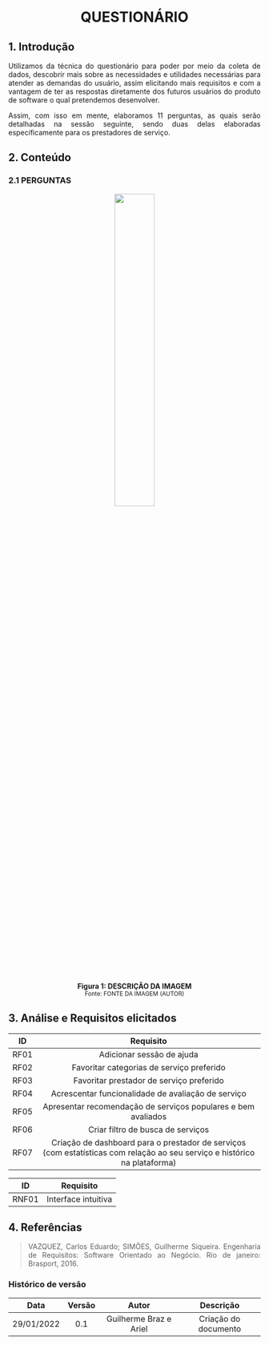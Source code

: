 # <center> QUESTIONÁRIO

<div align="justify">

## 1. Introdução
Utilizamos da técnica do questionário para poder por meio da coleta de dados, descobrir mais sobre as necessidades e utilidades necessárias para atender as demandas do usuário, assim elicitando mais requisitos e com a vantagem de ter as respostas diretamente dos futuros usuários do produto de software o qual pretendemos desenvolver.

Assim, com isso em mente, elaboramos 11 perguntas, as quais serão detalhadas na sessão seguinte, sendo duas delas elaboradas especificamente para os prestadores de serviço.

## 2. Conteúdo


### 2.1 PERGUNTAS

<p align='center'>
    <img src='assets/images/logo.png' width=40% height=auto>
    <figcaption align='center'>
        <b>Figura 1: DESCRIÇÃO DA IMAGEM</b>
        <br>
        <small>Fonte: FONTE DA IMAGEM (AUTOR)</small>
    </figcaption>
</p>

## 3. Análise e Requisitos elicitados
 ID   | Requisito | 
|:-:   | :-: |  
| RF01 | Adicionar sessão de ajuda|
| RF02 | Favoritar categorias de serviço preferido|
| RF03 | Favoritar prestador de serviço preferido|
| RF04 | Acrescentar funcionalidade de avaliação de serviço |
| RF05 | Apresentar recomendação de serviços populares e bem avaliados|
| RF06 | Criar filtro de busca de serviços |
| RF07 | Criação de dashboard para o prestador de serviços (com estatísticas com relação ao seu serviço e histórico na plataforma) |

 ID   | Requisito | 
|:-:   | :-: |  
| RNF01 | Interface intuitiva |

## 4. Referências

> VAZQUEZ, Carlos Eduardo; SIMÕES, Guilherme Siqueira. Engenharia de Requisitos: Software Orientado ao Negócio. Rio de janeiro: Brasport, 2016.

</div>

### Histórico de versão

|    Data    | Versão |    Autor    |      Descrição       |
| :--------: | :----: | :---------: | :------------------: |
| 29/01/2022 |  0.1   | Guilherme Braz e Ariel | Criação do documento |